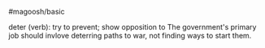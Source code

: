#magoosh/basic

deter (verb): try to prevent; show opposition to 
The government's primary job should invlove deterring paths to war, not finding ways to start them. 
